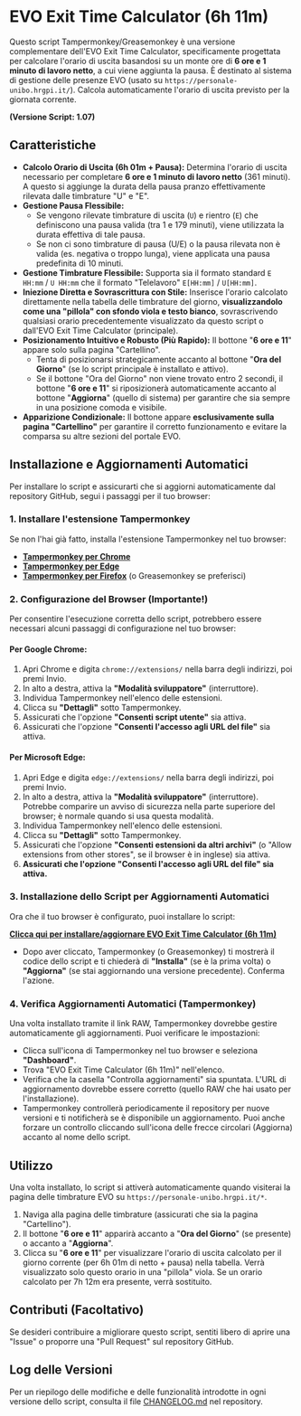 # EVO Exit Time Calculator (6h 11m)

Questo script Tampermonkey/Greasemonkey è una versione complementare dell'EVO Exit Time Calculator, specificamente progettata per calcolare l'orario di uscita basandosi su un monte ore di **6 ore e 1 minuto di lavoro netto**, a cui viene aggiunta la pausa. È destinato al sistema di gestione delle presenze EVO (usato su `https://personale-unibo.hrgpi.it/`). Calcola automaticamente l'orario di uscita previsto per la giornata corrente.

**(Versione Script: 1.07)**

## Caratteristiche

* **Calcolo Orario di Uscita (6h 01m + Pausa):** Determina l'orario di uscita necessario per completare **6 ore e 1 minuto di lavoro netto** (361 minuti). A questo si aggiunge la durata della pausa pranzo effettivamente rilevata dalle timbrature "U" e "E".
* **Gestione Pausa Flessibile:**
    * Se vengono rilevate timbrature di uscita (`U`) e rientro (`E`) che definiscono una pausa valida (tra 1 e 179 minuti), viene utilizzata la durata effettiva di tale pausa.
    * Se non ci sono timbrature di pausa (U/E) o la pausa rilevata non è valida (es. negativa o troppo lunga), viene applicata una pausa predefinita di 10 minuti.
* **Gestione Timbrature Flessibile:** Supporta sia il formato standard `E HH:mm` / `U HH:mm` che il formato "Telelavoro" `E[HH:mm]` / `U[HH:mm]`.
* **Iniezione Diretta e Sovrascrittura con Stile:** Inserisce l'orario calcolato direttamente nella tabella delle timbrature del giorno, **visualizzandolo come una "pillola" con sfondo viola e testo bianco**, sovrascrivendo qualsiasi orario precedentemente visualizzato da questo script o dall'EVO Exit Time Calculator (principale).
* **Posizionamento Intuitivo e Robusto (Più Rapido):** Il bottone "**6 ore e 11**" appare solo sulla pagina "Cartellino".
    * Tenta di posizionarsi strategicamente accanto al bottone "**Ora del Giorno**" (se lo script principale è installato e attivo).
    * Se il bottone "Ora del Giorno" non viene trovato entro 2 secondi, il bottone "**6 ore e 11**" si riposizionerà automaticamente accanto al bottone "**Aggiorna**" (quello di sistema) per garantire che sia sempre in una posizione comoda e visibile.
* **Apparizione Condizionale:** Il bottone appare **esclusivamente sulla pagina "Cartellino"** per garantire il corretto funzionamento e evitare la comparsa su altre sezioni del portale EVO.

## Installazione e Aggiornamenti Automatici

Per installare lo script e assicurarti che si aggiorni automaticamente dal repository GitHub, segui i passaggi per il tuo browser:

### 1. Installare l'estensione Tampermonkey

Se non l'hai già fatto, installa l'estensione Tampermonkey nel tuo browser:

* **[Tampermonkey per Chrome](https://chrome.google.com/webstore/detail/tampermonkey/dhdgffkkebhmkfjojejmpbldmpobfkfo)**
* **[Tampermonkey per Edge](https://microsoftedge.microsoft.com/addons/detail/tampermonkey/iikmkjmpbldmmepgdkmfapfmccmocdkf)**
* **[Tampermonkey per Firefox](https://addons.mozilla.org/it/firefox/addon/tampermonkey/)** (o Greasemonkey se preferisci)

### 2. Configurazione del Browser (Importante!)

Per consentire l'esecuzione corretta dello script, potrebbero essere necessari alcuni passaggi di configurazione nel tuo browser:

#### Per Google Chrome:

1.  Apri Chrome e digita `chrome://extensions/` nella barra degli indirizzi, poi premi Invio.
2.  In alto a destra, attiva la **"Modalità sviluppatore"** (interruttore).
3.  Individua Tampermonkey nell'elenco delle estensioni.
4.  Clicca su **"Dettagli"** sotto Tampermonkey.
5.  Assicurati che l'opzione **"Consenti script utente"** sia attiva.
6.  Assicurati che l'opzione **"Consenti l'accesso agli URL del file"** sia attiva.

#### Per Microsoft Edge:

1.  Apri Edge e digita `edge://extensions/` nella barra degli indirizzi, poi premi Invio.
2.  In alto a destra, attiva la **"Modalità sviluppatore"** (interruttore). Potrebbe comparire un avviso di sicurezza nella parte superiore del browser; è normale quando si usa questa modalità.
3.  Individua Tampermonkey nell'elenco delle estensioni.
4.  Clicca su **"Dettagli"** sotto Tampermonkey.
5.  Assicurati che l'opzione **"Consenti estensioni da altri archivi"** (o "Allow extensions from other stores", se il browser è in inglese) sia attiva.
6.  **Assicurati che l'opzione "Consenti l'accesso agli URL del file" sia attiva.**

### 3. Installazione dello Script per Aggiornamenti Automatici

Ora che il tuo browser è configurato, puoi installare lo script:

[**Clicca qui per installare/aggiornare EVO Exit Time Calculator (6h 11m)**](https://github.com/stefano-salvatore7/evo-exit-time-calc-611/raw/refs/heads/main/evo-exit-time-calculator-611.user.js)

* Dopo aver cliccato, Tampermonkey (o Greasemonkey) ti mostrerà il codice dello script e ti chiederà di **"Installa"** (se è la prima volta) o **"Aggiorna"** (se stai aggiornando una versione precedente). Conferma l'azione.

### 4. Verifica Aggiornamenti Automatici (Tampermonkey)

Una volta installato tramite il link RAW, Tampermonkey dovrebbe gestire automaticamente gli aggiornamenti. Puoi verificare le impostazioni:

* Clicca sull'icona di Tampermonkey nel tuo browser e seleziona **"Dashboard"**.
* Trova "EVO Exit Time Calculator (6h 11m)" nell'elenco.
* Verifica che la casella "Controlla aggiornamenti" sia spuntata. L'URL di aggiornamento dovrebbe essere corretto (quello RAW che hai usato per l'installazione).
* Tampermonkey controllerà periodicamente il repository per nuove versioni e ti notificherà se è disponibile un aggiornamento. Puoi anche forzare un controllo cliccando sull'icona delle frecce circolari (Aggiorna) accanto al nome dello script.

## Utilizzo

Una volta installato, lo script si attiverà automaticamente quando visiterai la pagina delle timbrature EVO su `https://personale-unibo.hrgpi.it/*`.

1.  Naviga alla pagina delle timbrature (assicurati che sia la pagina "Cartellino").
2.  Il bottone "**6 ore e 11**" apparirà accanto a "**Ora del Giorno**" (se presente) o accanto a "**Aggiorna**".
3.  Clicca su "**6 ore e 11**" per visualizzare l'orario di uscita calcolato per il giorno corrente (per 6h 01m di netto + pausa) nella tabella. Verrà visualizzato solo questo orario in una "pillola" viola. Se un orario calcolato per 7h 12m era presente, verrà sostituito.

## Contributi (Facoltativo)

Se desideri contribuire a migliorare questo script, sentiti libero di aprire una "Issue" o proporre una "Pull Request" sul repository GitHub.

## Log delle Versioni

Per un riepilogo delle modifiche e delle funzionalità introdotte in ogni versione dello script, consulta il file [CHANGELOG.md](CHANGELOG.md) nel repository.
